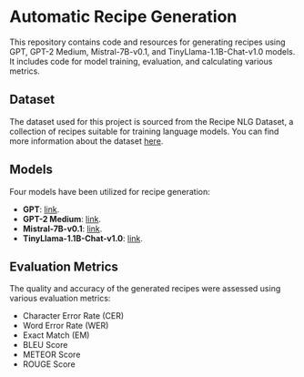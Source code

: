 # Automatic Recipe Generation

This repository contains code and resources for generating recipes using GPT, GPT-2 Medium, Mistral-7B-v0.1, and TinyLlama-1.1B-Chat-v1.0 models. It includes code for model training, evaluation, and calculating various metrics.

## Dataset
The dataset used for this project is sourced from the Recipe NLG Dataset, a collection of recipes suitable for training language models. You can find more information about the dataset [here](https://huggingface.co/datasets/recipe_nlg).

## Models
Four models have been utilized for recipe generation:

- **GPT**: [link](https://huggingface.co/gpt2).
- **GPT-2 Medium**: [link](https://huggingface.co/gpt2-medium).
- **Mistral-7B-v0.1**: [link](https://huggingface.co/mistral-7B-v0.1).
- **TinyLlama-1.1B-Chat-v1.0**: [link](https://huggingface.co/tinyllama-1.1B-chat-v1.0).

## Evaluation Metrics
The quality and accuracy of the generated recipes were assessed using various evaluation metrics:

- Character Error Rate (CER)
- Word Error Rate (WER)
- Exact Match (EM)
- BLEU Score
- METEOR Score
- ROUGE Score
